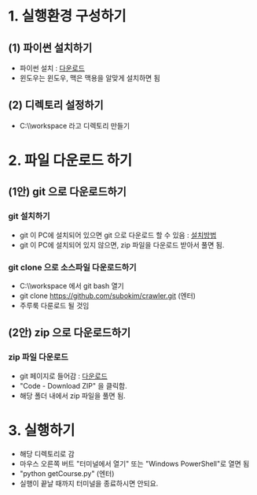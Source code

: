 # 1. 실행환경 구성하기
## (1) 파이썬 설치하기
- 파이썬 설치 : [다운로드](https://docs.python.org/ko/3/installing/index.html)
- 윈도우는 윈도우, 맥은 맥용을 알맞게 설치하면 됨

## (2) 디렉토리 설정하기
- C:\\\workspace 라고 디렉토리 만들기

# 2. 파일 다운로드 하기
## (1안) git 으로 다운로드하기
### git 설치하기
- git 이 PC에 설치되어 있으면 git 으로 다운로드 할 수 있음 : [설치방법](https://sfida.tistory.com/46)
- git 이 PC에 설치되어 있지 않으면, zip 파일을 다운로드 받아서 풀면 됨.

### git clone 으로 소스파일 다운로드하기
- C:\\\workspace 에서 git bash 열기
- git clone https://github.com/subokim/crawler.git (엔터)
- 주루룩 다룬로드 될 것임

## (2안) zip 으로 다운로드하기
### zip 파일 다운로드
- git 페이지로 들어감 : [다운로드](https://github.com/subokim/crawler)
- "Code - Download ZIP" 을 클릭함.
- 해당 폴더 내에서 zip 파일을 풀면 됨.

# 3. 실행하기
- 해당 디렉토리로 감
- 마우스 오른쪽 버트 "터미널에서 열기" 또는 "Windows PowerShell"로 열면 됨
- "python getCourse.py" (엔터)
- 실행이 끝날 때까지 터미널을 종료하시면 안되요.


